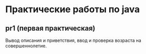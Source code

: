 # Практические работы по java 
## pr1 (первая практическая)
Вывод описания и приветствия, ввод и проверка возраста на совершеннолетие.
